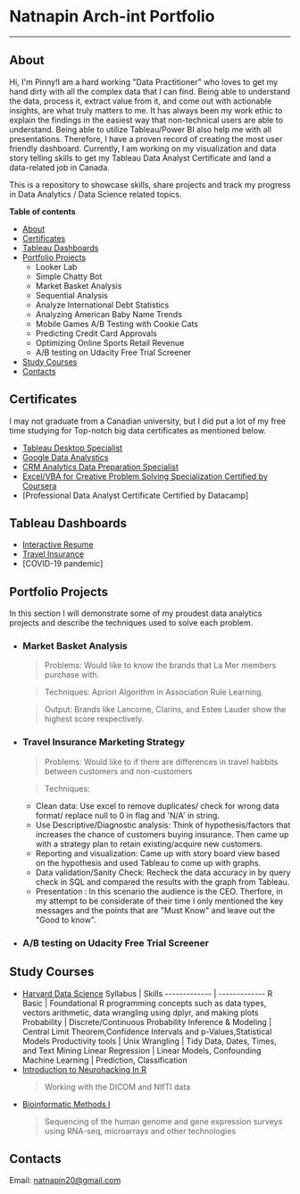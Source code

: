# Natnapin Arch-int Portfolio <a name="TOP"></a>
---

## About <a name="about"></a> 
Hi, I'm Pinny!I am a hard working "Data Practitioner" who loves to get my hand dirty with all the complex data that I can find. Being able to understand the data, process it, extract value from it, and come out with actionable insights, are what truly matters to me. It has always been my work ethic to explain the findings in the easiest way that non-technical users are able to understand. Being able to utilize Tableau/Power BI also help me with all presentations. Therefore, I have a proven record of creating the most user friendly dashboard. Currently, I am working on my visualization and data story telling skills to get my Tableau Data Analyst Certificate and land a data-related job in Canada. 

This is a repository to showcase skills, share projects and track my progress in Data Analytics / Data Science related topics.

**Table of contents**
  * [About](#about)
  * [Certificates](#certificates)
  * [Tableau Dashboards](#tableau-vizzes)
  * [Portfolio Projects](#portfolio-project)
    * Looker Lab
    * Simple Chatty Bot
    * Market Basket Analysis
    * Sequential Analysis
    * Analyze International Debt Statistics
    * Analyzing American Baby Name Trends
    * Mobile Games A/B Testing with Cookie Cats
    * Predicting Credit Card Approvals
    * Optimizing Online Sports Retail Revenue
    * A/B testing on Udacity Free Trial Screener
  * [Study Courses](#study-courses)
  * [Contacts](#contact)

## Certificates <a name="certificates"></a>    
I may not graduate from a Canadian university, but I did put a lot of my free time studying for Top-notch big data certificates as mentioned below.  
 * [Tableau Desktop Specialist](https://www.credly.com/badges/b4d09a7b-5b61-4af2-80e5-e736ece7017b/public_url)
 * [Google Data Analystics](https://www.credly.com/badges/d25963e3-104a-43f0-84d1-7ddb968a730a/public_url)
 * [CRM Analytics Data Preparation Specialist](https://trailblazer.me/id/narchint)
 * [Excel/VBA for Creative Problem Solving Specialization Certified by Coursera](https://coursera.org/share/e247bf2671fbbdd021ee038beacb0e39)
 * [Professional Data Analyst Certificate Certified by Datacamp]

## Tableau Dashboards <a name="tableau-vizzes"></a>   
 * [Interactive Resume](https://public.tableau.com/app/profile/natnapin.arch.int/viz/NATNAPIN-INTERACTIVERESUME/Dashboard13)
 * [Travel Insurance](https://public.tableau.com/app/profile/natnapin.arch.int/viz/TravelInsuranceCaseStudy_16572178406760/Story1)
 * [COVID-19 pandemic]

 
## Portfolio Projects <a name="portfolio-project"></a> 
In this section I will demonstrate some of my proudest data analytics projects and describe the techniques used to solve each problem.
 * ### Market Basket Analysis 
   > Problems: Would like to know the brands that La Mer members purchase with.
   
   > Techniques: Apriori Algorithm in Association Rule Learning.
   
   > Output: Brands like Lancome, Clarins, and Estee Lauder show the highest score respectively. 
 * ### Travel Insurance Marketing Strategy 
   > Problems: Would like to if there are differences in travel habbits between customers and non-customers 
   
   > Techniques: 
      * Clean data:  Use excel to remove duplicates/ check for wrong data format/ replace null to 0 in flag and 'N/A' in string. 
      * Use Descriptive/Diagnostic analysis: Think of hypothesis/factors that increases the chance of customers buying insurance. Then came up with a strategy plan to retain existing/acquire new customers. 
      * Reporting and visualization: Came up with story board view based on the hypothesis and used Tableau to come up with graphs. 
      * Data validation/Sanity Check: Recheck the data accuracy in by query check in SQL and compared the results with the graph from Tableau. 
      * Presentation : In this scenario the audience is the CEO. Therfore, in my attempt to be considerate of their time I only mentioned the key messages and the points that are "Must Know" and leave out the "Good to know". 
 * ### A/B testing on Udacity Free Trial Screener
 
## Study Courses <a name="study-courses"></a> 
 * [Harvard Data Science](https://courses.edx.org/certificates/763db212457541059ef1c96e770e9572)
   Syllabus | Skills 
   ------------- | -------------
   R Basic  | Foundational R programming concepts such as data types, vectors arithmetic, data wrangling using dplyr, and making plots
   Probability | Discrete/Continuous Probability
   Inference & Modeling | Central Limit Theorem,Confidence Intervals and p-Values,Statistical Models
   Productivity tools | Unix
   Wrangling | Tidy Data, Dates, Times, and Text Mining
   Linear Regression | Linear Models, Confounding
   Machine Learning | Prediction, Classification
 * [Introduction to Neurohacking In R](https://coursera.org/share/cc6f39501d6e1abe035f6256415d76f5)
   > Working with the DICOM and NIfTI data 
 * [Bioinformatic Methods I](https://coursera.org/share/f340bfa01225601624320946c52811a6)
   > Sequencing of the human genome and gene expression surveys using RNA-seq, microarrays and other technologies 
## Contacts <a name="contact"></a>    
Email: natnapin20@gmail.com
